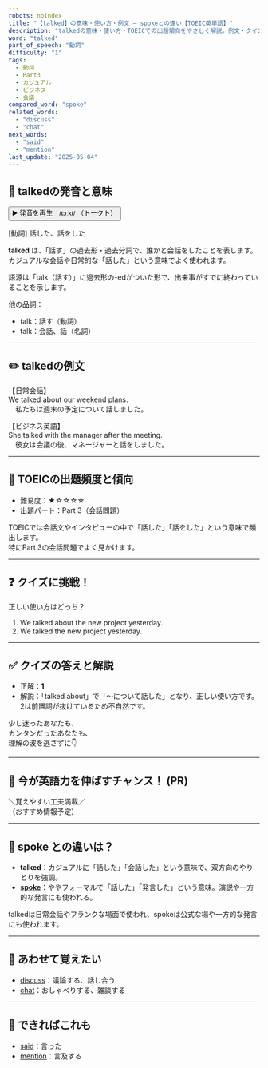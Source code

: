 ```yaml
---
robots: noindex
title: "【talked】の意味・使い方・例文 ― spokeとの違い【TOEIC英単語】"
description: "talkedの意味・使い方・TOEICでの出題傾向をやさしく解説。例文・クイズ付きでspokeとの違いもわかりやすく学べます。"
word: "talked"
part_of_speech: "動詞"
difficulty: "1"
tags:
  - 動詞
  - Part3
  - カジュアル
  - ビジネス
  - 会議
compared_word: "spoke"
related_words:
  - "discuss"
  - "chat"
next_words:
  - "said"
  - "mention"
last_update: "2025-05-04"
---
```


## 🔰 talkedの発音と意味

<button class="play-audio" onclick="playTTS('talked')">
  <span class="play-audio-main">
    ▶️ 発音を再生　/tɔːkt/
  </span>
  <span class="play-audio-sub">
    （トークト）
  </span>
</button>

[動詞] 話した、話をした

**talked** は、「話す」の過去形・過去分詞で、誰かと会話をしたことを表します。  
カジュアルな会話や日常的な「話した」という意味でよく使われます。

語源は「talk（話す）」に過去形の-edがついた形で、出来事がすでに終わっていることを示します。

他の品詞：  
- talk：話す（動詞）
- talk：会話、話（名詞）

---

## ✏️ talkedの例文

【日常会話】  
We talked about our weekend plans.  
　私たちは週末の予定について話しました。

【ビジネス英語】  
She talked with the manager after the meeting.  
　彼女は会議の後、マネージャーと話をしました。

---

## 🎯 TOEICの出題頻度と傾向

- 難易度：★☆☆☆☆
- 出題パート：Part 3（会話問題）

TOEICでは会話文やインタビューの中で「話した」「話をした」という意味で頻出します。  
特にPart 3の会話問題でよく見かけます。

---

## ❓ クイズに挑戦！

正しい使い方はどっち？

1. We talked about the new project yesterday.  
2. We talked the new project yesterday.

---

## ✅ クイズの答えと解説

- 正解：**1**
- 解説：「talked about」で「～について話した」となり、正しい使い方です。2は前置詞が抜けているため不自然です。

少し迷ったあなたも、  
カンタンだったあなたも、  
理解の波を逃さずに👇️

---

## 🚀 今が英語力を伸ばすチャンス！ (PR)

<div class="info-center">
＼覚えやすい工夫満載／<br>  
（おすすめ情報予定）
</div>

---

## 🤔  spoke との違いは？

- **talked**：カジュアルに「話した」「会話した」という意味で、双方向のやりとりを強調。
- **[spoke](/spoke)**：ややフォーマルで「話した」「発言した」という意味。演説や一方的な発言にも使われる。

talkedは日常会話やフランクな場面で使われ、spokeは公式な場や一方的な発言にも使われます。

---

## 🧩 あわせて覚えたい

- [discuss](/discuss)：議論する、話し合う
- [chat](/chat)：おしゃべりする、雑談する

---

## 📖 できればこれも

- [said](/said)：言った
- [mention](/mention)：言及する

<!-- cvid: aid14_bid29 -->
